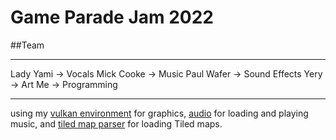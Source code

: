 # Game Parade Jam 2022

##Team

-----------------

Lady Yami  -> Vocals
Mick Cooke -> Music
Paul Wafer -> Sound Effects
Yery       -> Art
Me         -> Programming

-----------------


using my [vulkan environment](https://github.com/NoamZeise/Vulkan-Environment) for graphics, [audio](https://github.com/NoamZeise/audio) for loading and playing music, and [tiled map parser](https://github.com/NoamZeise/TiledMapParser) for loading Tiled maps.

